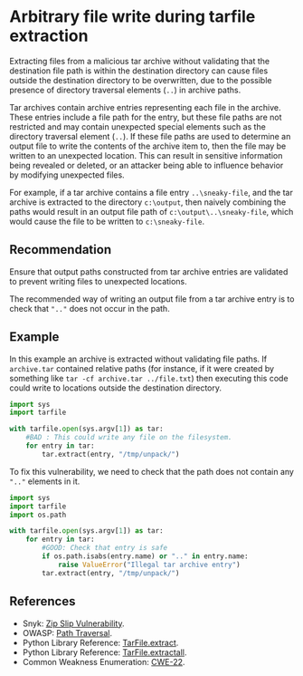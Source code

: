 # Arbitrary file write during tarfile extraction
Extracting files from a malicious tar archive without validating that the destination file path is within the destination directory can cause files outside the destination directory to be overwritten, due to the possible presence of directory traversal elements (`..`) in archive paths.

Tar archives contain archive entries representing each file in the archive. These entries include a file path for the entry, but these file paths are not restricted and may contain unexpected special elements such as the directory traversal element (`..`). If these file paths are used to determine an output file to write the contents of the archive item to, then the file may be written to an unexpected location. This can result in sensitive information being revealed or deleted, or an attacker being able to influence behavior by modifying unexpected files.

For example, if a tar archive contains a file entry `..\sneaky-file`, and the tar archive is extracted to the directory `c:\output`, then naively combining the paths would result in an output file path of `c:\output\..\sneaky-file`, which would cause the file to be written to `c:\sneaky-file`.


## Recommendation
Ensure that output paths constructed from tar archive entries are validated to prevent writing files to unexpected locations.

The recommended way of writing an output file from a tar archive entry is to check that `".."` does not occur in the path.


## Example
In this example an archive is extracted without validating file paths. If `archive.tar` contained relative paths (for instance, if it were created by something like `tar -cf archive.tar ../file.txt`) then executing this code could write to locations outside the destination directory.


```python
import sys
import tarfile

with tarfile.open(sys.argv[1]) as tar:
    #BAD : This could write any file on the filesystem.
    for entry in tar:
        tar.extract(entry, "/tmp/unpack/")

```
To fix this vulnerability, we need to check that the path does not contain any `".."` elements in it.


```python
import sys
import tarfile
import os.path

with tarfile.open(sys.argv[1]) as tar:
    for entry in tar:
        #GOOD: Check that entry is safe
        if os.path.isabs(entry.name) or ".." in entry.name:
            raise ValueError("Illegal tar archive entry")
        tar.extract(entry, "/tmp/unpack/")

```

## References
* Snyk: [Zip Slip Vulnerability](https://snyk.io/research/zip-slip-vulnerability).
* OWASP: [Path Traversal](https://owasp.org/www-community/attacks/Path_Traversal).
* Python Library Reference: [TarFile.extract](https://docs.python.org/3/library/tarfile.html#tarfile.TarFile.extract).
* Python Library Reference: [TarFile.extractall](https://docs.python.org/3/library/tarfile.html#tarfile.TarFile.extractall).
* Common Weakness Enumeration: [CWE-22](https://cwe.mitre.org/data/definitions/22.html).
